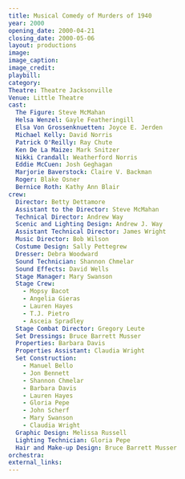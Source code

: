 ```yaml
---
title: Musical Comedy of Murders of 1940
year: 2000
opening_date: 2000-04-21
closing_date: 2000-05-06
layout: productions
image:
image_caption:
image_credit:
playbill: 
category: 
Theatre: Theatre Jacksonville
Venue: Little Theatre
cast:
  The Figure: Steve McMahan
  Helsa Wenzel: Gayle Featheringill
  Elsa Von Grossenknuetten: Joyce E. Jerden
  Michael Kelly: David Norris
  Patrick O'Reilly: Ray Chute
  Ken De La Maize: Mark Snitzer
  Nikki Crandall: Weatherford Norris
  Eddie McCuen: Josh Geghagan
  Marjorie Baverstock: Claire V. Backman
  Roger: Blake Osner
  Bernice Roth: Kathy Ann Blair
crew:
  Director: Betty Dettamore
  Assistant to the Director: Steve McMahan
  Technical Director: Andrew Way
  Scenic and Lighting Design: Andrew J. Way
  Assistant Technical Director: James Wright
  Music Director: Bob Wilson
  Costume Design: Sally Pettegrew
  Dresser: Debra Woodward
  Sound Technician: Shannon Chmelar
  Sound Effects: David Wells
  Stage Manager: Mary Swanson
  Stage Crew:
    - Mopsy Bacot
    - Angelia Gieras
    - Lauren Hayes
    - T.J. Pietro
    - Asceia Spradley
  Stage Combat Director: Gregory Leute
  Set Dressings: Bruce Barrett Musser
  Properties: Barbara Davis
  Properties Assistant: Claudia Wright
  Set Construction:
    - Manuel Bello
    - Jon Bennett
    - Shannon Chmelar
    - Barbara Davis
    - Lauren Hayes
    - Gloria Pepe
    - John Scherf
    - Mary Swanson
    - Claudia Wright
  Graphic Design: Melissa Russell
  Lighting Technician: Gloria Pepe
  Hair and Make-up Design: Bruce Barrett Musser
orchestra:
external_links:
---
```

